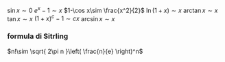 $\sin x\sim0$
$e^x-1\sim x$
$1-\cos x\sim \frac{x^2}{2}$
$\ln(1+x)\sim x$
$\arctan x\sim x$
$\tan x\sim x$
$(1+x)^c-1\sim cx$
$\arcsin x\sim x$

### formula di Sitrling
$n!\sim \sqrt{ 2\pi n }\left( \frac{n}{e} \right)^n$

